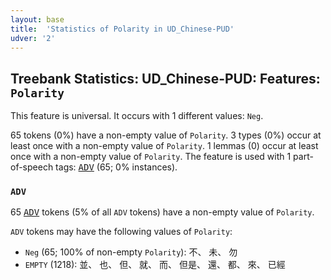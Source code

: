 ```yaml
---
layout: base
title:  'Statistics of Polarity in UD_Chinese-PUD'
udver: '2'
---
```


## Treebank Statistics: UD_Chinese-PUD: Features: `Polarity`

This feature is universal.
It occurs with 1 different values: `Neg`.

65 tokens (0%) have a non-empty value of `Polarity`.
3 types (0%) occur at least once with a non-empty value of `Polarity`.
1 lemmas (0) occur at least once with a non-empty value of `Polarity`.
The feature is used with 1 part-of-speech tags: <tt><a href="zh_pud-pos-ADV.html">ADV</a></tt> (65; 0% instances).

### `ADV`

65 <tt><a href="zh_pud-pos-ADV.html">ADV</a></tt> tokens (5% of all `ADV` tokens) have a non-empty value of `Polarity`.

`ADV` tokens may have the following values of `Polarity`:

* `Neg` (65; 100% of non-empty `Polarity`): 不、 未、 勿
* `EMPTY` (1218): 並、 也、 但、 就、 而、 但是、 還、 都、 來、 已經

